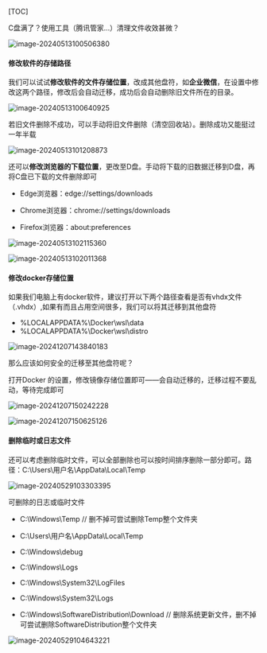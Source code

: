 

[TOC]

C盘满了？使用工具（腾讯管家...）清理文件收效甚微？

![image-20240513100506380](https://gcore.jsdelivr.net/gh/logerlink/blogImg/typora-img/2024/image-20240513100506380.png)

#### 修改软件的存储路径

我们可以试试**修改软件的文件存储位置**，改成其他盘符，如**企业微信**，在设置中修改这两个路径，修改后会自动迁移，成功后会自动删除旧文件所在的目录。

![image-20240513100640925](https://gcore.jsdelivr.net/gh/logerlink/blogImg/typora-img/2024/image-20240513100640925.png)

若旧文件删除不成功，可以手动将旧文件删除（清空回收站）。删除成功又能挺过一年半载

![image-20240513101208873](https://gcore.jsdelivr.net/gh/logerlink/blogImg/typora-img/2024/image-20240513101208873.png)

还可以**修改浏览器的下载位置**，更改至D盘。手动将下载的旧数据迁移到D盘，再将C盘已下载的文件删除即可

- Edge浏览器：edge://settings/downloads

- Chrome浏览器：chrome://settings/downloads

- Firefox浏览器：about:preferences


![image-20240513102115360](https://gcore.jsdelivr.net/gh/logerlink/blogImg/typora-img/2024/image-20240513102115360.png)

![image-20240513102011368](https://gcore.jsdelivr.net/gh/logerlink/blogImg/typora-img/2024/image-20240513102011368.png)

#### 修改docker存储位置

如果我们电脑上有docker软件，建议打开以下两个路径查看是否有vhdx文件（.vhdx）,如果有而且占用空间很多，我们可以将其迁移到其他盘符



- %LOCALAPPDATA%\Docker\wsl\data
- %LOCALAPPDATA%\Docker\wsl\distro

![image-20241207143840183](C:\Users\loger\AppData\Roaming\Typora\typora-user-images\image-20241207143840183.png)

那么应该如何安全的迁移至其他盘符呢？

打开Docker 的设置，修改镜像存储位置即可——会自动迁移的，迁移过程不要乱动，等待完成即可

![image-20241207150242228](C:\Users\loger\AppData\Roaming\Typora\typora-user-images\image-20241207150242228.png)

![image-20241207150625126](C:\Users\loger\AppData\Roaming\Typora\typora-user-images\image-20241207150625126.png)

#### 删除临时或日志文件

还可以考虑删除临时文件，可以全部删除也可以按时间排序删除一部分即可。路径：C:\Users\用户名\AppData\Local\Temp

![image-20240529103303395](https://gcore.jsdelivr.net/gh/logerlink/blogImg/typora-img/2024/image-20240529103303395.png)

可删除的日志或临时文件

- C:\Windows\Temp  // 删不掉可尝试删除Temp整个文件夹
- C:\Users\用户名\AppData\Local\Temp
- C:\Windows\debug

- C:\Windows\Logs

- C:\Windows\System32\LogFiles

- C:\Windows\System32\Logs
- C:\Windows\SoftwareDistribution\Download	  // 删除系统更新文件，删不掉可尝试删除SoftwareDistribution整个文件夹

![image-20240529104643221](https://gcore.jsdelivr.net/gh/logerlink/blogImg/typora-img/2024/image-20240529104643221.png)